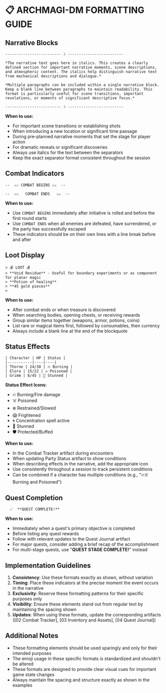 # 📋 ARCHMAGI-DM FORMATTING GUIDE

## Narrative Blocks

```
------------------------- ☽ -------------------------

*The narrative text goes here in italics. This creates a clearly defined section for important narrative moments, scene descriptions, and atmospheric content. The italics help distinguish narrative text from mechanical descriptions and dialogue.*

*Multiple paragraphs can be included within a single narrative block. Keep a blank line between paragraphs to maintain readability. This format is particularly useful for scene transitions, important revelations, or moments of significant descriptive focus.*

------------------------- ☽ -------------------------
```

**When to use:**
- For important scene transitions or establishing shots
- When introducing a new location or significant time passage
- During pre-planned narrative moments that set the stage for player action
- For dramatic reveals or significant discoveries
- Always use italics for the text between the separators
- Keep the exact separator format consistent throughout the session

## Combat Indicators

```
--  ⚔️⚔️ COMBAT BEGINS ⚔️⚔️  --

--  ⚔️⚔️   COMBAT ENDS   ⚔️⚔️  --
```

**When to use:**
- Use `COMBAT BEGINS` immediately after initiative is rolled and before the first round starts
- Use `COMBAT ENDS` when all enemies are defeated, have surrendered, or the party has successfully escaped
- These indicators should be on their own lines with a line break before and after

## Loot Display

```
> 💰 LOOT 💰
> **Void Residue** - Useful for boundary experiments or as component for planar magic
> **Potion of healing**
> **45 gold pieces**
>
```

**When to use:**
- After combat ends or when treasure is discovered
- When searching bodies, opening chests, or receiving rewards
- Group similar items together (weapons, armor, potions, coins)
- List rare or magical items first, followed by consumables, then currency
- Always include a blank line at the end of the blockquote

## Status Effects

```
| Character | HP | Status |
|-----------|----|----|
| Thorne | 24/30 | 🔥 Burning |
| Elora | 15/22 | ☠️ Poisoned |
| Grimm | 8/45 | 💫 Stunned |
```

**Status Effect Icons:**
* 🔥 Burning/Fire damage
* ☠️ Poisoned
* ❄️ Restrained/Slowed
* 😱 Frightened
* 🌀 Concentration spell active
* 💫 Stunned
* 🛡️ Protected/Buffed

**When to use:**
- In the Combat Tracker artifact during encounters
- When updating Party Status artifact to show conditions
- When describing effects in the narrative, add the appropriate icon
- Use consistently throughout a session to track persistent conditions
- Can be combined if a character has multiple conditions (e.g., "🔥☠️ Burning and Poisoned")

## Quest Completion

```
  ✅  **QUEST COMPLETE!**
```

**When to use:**
- Immediately when a quest's primary objective is completed
- Before listing any quest rewards
- Follow with relevant updates to the Quest Journal artifact
- For major quests, consider adding a brief recap of the accomplishment
- For multi-stage quests, use "**QUEST STAGE COMPLETE!**" instead

## Implementation Guidelines

1. **Consistency**: Use these formats exactly as shown, without variation
2. **Timing**: Place these indicators at the precise moment the event occurs in the narrative
3. **Exclusivity**: Reserve these formatting patterns for their specific purposes only
4. **Visibility**: Ensure these elements stand out from regular text by maintaining the spacing shown
5. **Updates**: When using these formats, update the corresponding artifacts ([02 Combat Tracker], [03 Inventory and Assets], [04 Quest Journal])

## Additional Notes

- These formatting elements should be used sparingly and only for their intended purposes
- The emoji usage in these specific formats is standardized and shouldn't be altered
- These formats are designed to provide clear visual cues for important game state changes
- Always maintain the spacing and structure exactly as shown in the examples